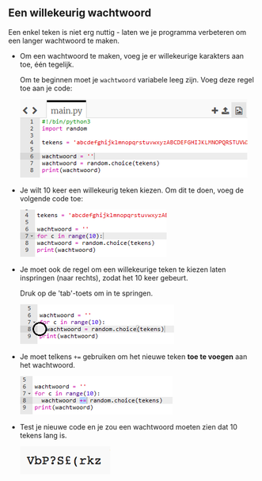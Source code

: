 ## Een willekeurig wachtwoord

Een enkel teken is niet erg nuttig - laten we je programma verbeteren om een langer wachtwoord te maken.



+ Om een wachtwoord te maken, voeg je er willekeurige karakters aan toe, één tegelijk.

    Om te beginnen moet je `wachtwoord` variabele leeg zijn. Voeg deze regel toe aan je code:

    ![schermafbeelding](images/passwords-empty.png)

+ Je wilt 10 keer een willekeurig teken kiezen. Om dit te doen, voeg de volgende code toe:

    ![schermafbeelding](images/passwords-repeat.png)

+ Je moet ook de regel om een willekeurige teken te kiezen laten inspringen (naar rechts), zodat het 10 keer gebeurt.

    Druk op de 'tab'-toets om in te springen.

    ![schermafbeelding](images/passwords-indent.png)

+ Je moet telkens `+=` gebruiken om het nieuwe teken __toe te voegen__ aan het wachtwoord.

    ![schermafbeelding](images/passwords-add.png)

+ Test je nieuwe code en je zou een wachtwoord moeten zien dat 10 tekens lang is.

    ![schermafbeelding](images/passwords-10-test.png)



